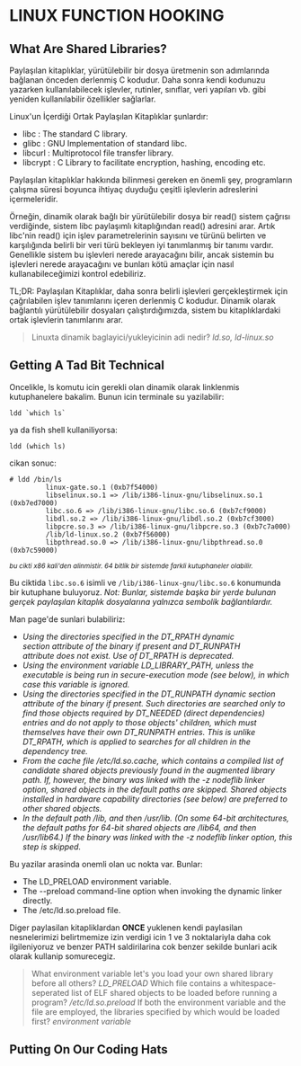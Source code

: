 # LINUX FUNCTION HOOKING

## What Are Shared Libraries?

Paylaşılan kitaplıklar, yürütülebilir bir dosya üretmenin son adımlarında bağlanan önceden derlenmiş C kodudur.  Daha sonra kendi kodunuzu yazarken kullanılabilecek işlevler, rutinler, sınıflar, veri yapıları vb. gibi yeniden kullanılabilir özellikler sağlarlar.


Linux'un İçerdiği Ortak Paylaşılan Kitaplıklar şunlardır:

- libc : The standard C library.
- glibc : GNU Implementation of standard libc.
- libcurl : Multiprotocol file transfer library.
- libcrypt : C Library to facilitate encryption, hashing, encoding etc.

Paylaşılan kitaplıklar hakkında bilinmesi gereken en önemli şey, programların çalışma süresi boyunca ihtiyaç duyduğu çeşitli işlevlerin adreslerini içermeleridir.


Örneğin, dinamik olarak bağlı bir yürütülebilir dosya bir read() sistem çağrısı verdiğinde, sistem libc paylaşımlı kitaplığından read() adresini arar. Artık libc'nin read() için işlev parametrelerinin sayısını ve türünü belirten ve karşılığında belirli bir veri türü bekleyen iyi tanımlanmış bir tanımı vardır. Genellikle sistem bu işlevleri nerede arayacağını bilir, ancak sistemin bu işlevleri nerede arayacağını ve bunları kötü amaçlar için nasıl kullanabileceğimizi kontrol edebiliriz.


TL;DR: Paylaşılan Kitaplıklar, daha sonra belirli işlevleri gerçekleştirmek için çağrılabilen işlev tanımlarını içeren derlenmiş C kodudur.  Dinamik olarak bağlantılı yürütülebilir dosyaları çalıştırdığımızda, sistem bu kitaplıklardaki ortak işlevlerin tanımlarını arar.

> Linuxta dinamik baglayici/yukleyicinin adi nedir? *ld.so, ld-linux.so*



## Getting A Tad Bit Technical 

Oncelikle, ls komutu icin gerekli olan dinamik olarak linklenmis kutuphanelere bakalim. Bunun icin terminale su yazilabilir:

```
ldd `which ls`
```

ya da fish shell kullaniliyorsa:

``` 
ldd (which ls)
```

cikan sonuc:

```
# ldd /bin/ls        
         linux-gate.so.1 (0xb7f54000)        
         libselinux.so.1 => /lib/i386-linux-gnu/libselinux.so.1 (0xb7ed7000)        
         libc.so.6 => /lib/i386-linux-gnu/libc.so.6 (0xb7cf9000)         
         libdl.so.2 => /lib/i386-linux-gnu/libdl.so.2 (0xb7cf3000)
         libpcre.so.3 => /lib/i386-linux-gnu/libpcre.so.3 (0xb7c7a000)
         /lib/ld-linux.so.2 (0xb7f56000)
         libpthread.so.0 => /lib/i386-linux-gnu/libpthread.so.0 (0xb7c59000)

```

<sub> *bu cikti x86 kali'den alinmistir. 64 bitlik bir sistemde farkli kutuphaneler olabilir.* </sub>

Bu ciktida `libc.so.6` isimli ve `/lib/i386-linux-gnu/libc.so.6` konumunda bir kutuphane buluyoruz.
*Not: Bunlar, sistemde başka bir yerde bulunan gerçek paylaşılan kitaplık dosyalarına yalnızca sembolik bağlantılardır.*


Man page'de sunlari bulabiliriz:

- *Using the directories specified in the DT_RPATH dynamic section attribute of the binary if  present  and  DT_RUNPATH  attribute does not exist.  Use of DT_RPATH is deprecated.*
- *Using the environment variable LD_LIBRARY_PATH, unless the executable is being run in secure-execution mode (see  below),  in which case this variable is ignored.*
- *Using  the directories specified in the DT_RUNPATH dynamic section attribute of the binary if present.  Such directories  are searched  only to find those objects required by DT_NEEDED (direct dependencies) entries and do not apply to  those  objects' children,  which  must themselves have their own DT_RUNPATH entries.  This is unlike DT_RPATH, which is applied  to  searches  for all children in the dependency tree.*
- *From the cache file /etc/ld.so.cache, which contains a compiled list of candidate shared objects previously found in  the  augmented  library  path.  If, however, the binary was linked with the -z nodeflib linker option, shared objects in the default paths are skipped.  Shared objects installed in hardware capability directories (see below) are preferred to other  shared objects.*
- *In  the  default path /lib, and then /usr/lib.  (On some 64-bit   architectures, the default paths for 64-bit shared objects  are /lib64,  and  then  /usr/lib64.)  If the binary was linked with the -z nodeflib linker option, this step is skipped.*

Bu yazilar arasinda onemli olan uc nokta var. Bunlar:

- The LD_PRELOAD environment variable.
- The --preload command-line option when invoking the dynamic linker directly.
- The /etc/ld.so.preload file.

Diger paylasilan kitapliklardan **ONCE** yuklenen kendi paylasilan nesnelerimizi belirtmemize izin verdigi icin 1 ve 3 noktalariyla daha cok ilgileniyoruz ve benzer PATH saldirilarina cok benzer sekilde bunlari acik olarak kullanip somurecegiz.

>  What environment variable let's you load your own shared library before all others? *LD_PRELOAD*
>  Which file contains a whitespace-seperated list of ELF shared objects to be loaded before running a program? */etc/ld.so.preload*
> If both the environment variable and the file are employed, the libraries specified by which would be loaded first? *environment variable*



## Putting On Our Coding Hats



















